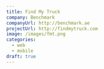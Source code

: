 ```yaml
---
title: Find My Truck
company: Benchmark
companyUrl: http://benchmark.ae
projectUrl: http://findmytruck.com
image: /images/fmt.png
categories:
  - web
  - mobile
draft: true
---
```

